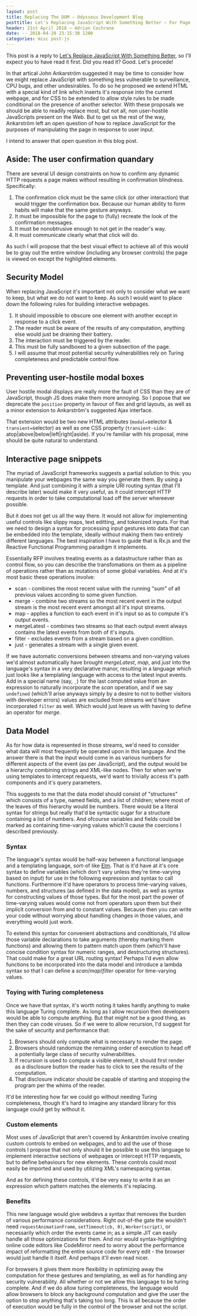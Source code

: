```yaml
---
layout: post
title: Replacing The DOM — Odysseus Development Blog
posttitle: Let's Replacing JavaScript With Something Better — For Page Manipulation
header: 21st April 2018 — Adrian Cochrane
date: -- 2018-04-20 23:15:30 1200
categories: misc post-js
---
```


This post is a reply to [Let's Replace JavaScript With Something Better](https://john.ankarstrom.se/english/texts/replacing-javascript/), so I'll expect you to have read it first. Did you read it? Good. Let's procede!

In that artical John Ankarström suggested it may be time to consider how we might replace JavaScript with something less vulnerable to surveillance, CPU bugs, and other undesirables. To do so he proposed we extend HTML with a special kind of link which inserts it's response into the current webpage, and for CSS to be extended to allow style rules to be made conditional on the presence of another selector. With these proposals we should be able to readily replace most, but not all, non user-hostile JavaScripts present on the Web. But to get us the rest of the way, Ankarström left an open question of how to replace JavaScript for the purposes of manipulating the page in response to user input. 

I intend to answer that open question in this blog post.

## Aside: The user confirmation quandary
There are several UI design constraints on how to confirm any dynamic HTTP requests a page makes without resulting in confirmation blindness. Specifically:

1. The confirmation click must be the same click (or other interaction) that would trigger the confirmation box. Because our human ability to form habits will make that the same gesture anyways.
2. It must be impossible for the page to (fully) recreate the look of the confirmation messages.
3. It must be nonobtrusive enough to not get in the reader's way.
4. It must communicate clearly what that click will do.

As such I will propose that the best visual effect to achieve all of this would be to gray out the entire window (including any browser controls) the page is viewed on except the highlighted elements.

## Security Model
When replacing JavaScript it's important not only to consider what we want to keep, but what we do not want to keep. As such I would want to place down the following rules for building interactive webpages.

1. It should impossible to obscure one element with another except in response to a click event.
2. The reader must be aware of the results of any computation, anything else would just be draining their battery.
3. The interaction must be triggered by the reader.
4. This must be fully sandboxed to a given subsection of the page.
5. I will assume that most potential security vulnerabilities rely on Turing completeness and predictable control flow.

## Preventing user-hostile modal boxes
User hostile modal displays are really more the fault of CSS than they are of JavaScript, though JS does make them more annoying. So I popose that we deprecate the `position` property in favour of flex and grid layouts, as well as a minor extension to Ankarström's suggested Ajax interface.

That extension would be two new HTML attributes (`modal=`selector & `transient=`selector) as well as one CSS property (`transient-side:` atop|above|below|left|right|aside). If you're familiar with his proposal, mine should be quite natural to understand.

## Interactive page snippets
The myriad of JavaScript frameworks suggests a partial solution to this: you manipulate your webpages the same way you generate them. By using a template. And just combining it with a simple URI routing syntax (that I'll describe later) would make it very useful, as it could intercept HTTP requests in order to take computational load off the server whereever possible.

But it does not get us all the way there. It would not allow for implementing useful controls like slippy maps, text editting, and tokenized inputs. For that we need to design a syntax for processing input gestures into data that can be embedded into the template, ideally without making them two entirely different languages. The best inspiration I have to guide that is Rx.js and the Reactive Functional Programming paradigm it implements.

Essentially RFP involves treating events as a datastructure rather than as control flow, so you can describe the transfomations on them as a pipeline of operations rather than as mutations of some global variables. And at it's most basic these operations involve:

* scan - combines the most recent value with the running "sum" of all previous values according to some given function.
* merge - combine two streams so the most recent event in the output stream is the most recent event amongst all it's input streams.
* map - applies a function to each event in it's input so as to compute it's output events.
* mergeLatest - combines two streams so that each output event always contains the latest events from both of it's inputs.
* filter - excludes events from a stream based on a given condition.
* just - generates a stream with a single given event.

If we have automatic conversions between streams and non-varying values we'd almost automatically have brought *mergeLatest*, *map*, and *just* into the language's syntax in a very declarative manor, resulting in a language which just looks like a templating language with access to the latest input events. Add in a special name (say, `_`) for the last computed value from an expression to naturally incorporate the *scan* operation, and if we say `undefined` (which'll arise anyways simply by a desire to not to bother visitors with developer errors) values are excluded from streams we'd have incorporated `filter` as well. Which would just leave us with having to define an operator for *merge*.

## Data Model
As for how data is represented in those streams, we'd need to consider what data will most frequently be operated upon in this language. And the answer there is that the input would come in as various numbers for different aspects of the event (as per JavaScript), and the output would be a hierarchy combining strings and XML-like nodes. Then for when we're using templates to intercept requests, we'd want to trivially access it's path components and it's query parameters.

This suggests to me that the data model should consist of "structures" which consists of a type, named fields, and a list of children; where most of the leaves of this hierarchy would be numbers. There would be a literal syntax for strings but really that'd be syntactic sugar for a structure containing a list of numbers. And ofcourse variables and fields could be marked as containing time-varying values which'll cause the coercions I described previously.

### Syntax
The language's syntax would be half-way between a functional language and a templating language, sort-of like [Elm](http://elm-lang.org/). That is it'd have at it's core syntax to define variables (which don't vary unless they're time-varying based on input) for use in the following expression and syntax to call functions. Furthermore it'd have operators to process time-varying values, numbers, and structures (as defined in the data model), as well as syntax for constructing values of those types. But for the most part the power of time-varying values would come not from operators upon them but their implicit conversion from and to constant values. Because then you can write your code without worrying about handling changes in those values, and everything would just work.

To extend this syntax for convenient abstractions and conditionals, I'd allow those variable declarations to take arguments (thereby marking them functions) and allowing them to pattern match upon them (which'll have concise condition syntax for numeric ranges, and destructuring structures). That could make for a great URL routing syntax! Perhaps I'd even allow functions to be incorporated into the data model and introduce a lambda syntax so that I can define a *scan*/*map*/*filter* operator for time-varying values.

### Toying with Turing completeness
Once we have that syntax, it's worth noting it takes hardly anything to make this language Turing complete. As long as I allow recursion then developers would be able to compute anything. But that might not be a good thing, as then they can code viruses. So if we were to allow recursion, I'd suggest for the sake of security and performance that:

1. Browsers should only compute what is necessary to render the page.
2. Browsers should randomize the remaining order of execution to head off a potentially large class of security vulnerabilities.
3. If recursion is used to compute a visible element, it should first render as a disclosure button the reader has to click to see the results of the computation.
4. That disclosure indicator should be capable of starting and stopping the program per the whims of the reader.

It'd be interesting how far we could go without needing Turing completeness, though it's hard to imagine any standard library for this language could get by without it.

### Custom elements
Most uses of JavaScript that aren't covered by Ankarström involve creating custom controls to embed on webpages, and to aid the use of those controls I propose that not only should it be possible to use this language to implement interactive sections of webpages or intercept HTTP requests, but to define behaviours for new elements. These controls could most easily be imported and used by utilizing XML's namespacing syntax.

And as for defining these controls, it'd be very easy to write it as an expression which pattern matches the elements it's replacing.

### Benefits
This new language would give webdevs a syntax that removes the burden of various performance considerations. Right out-of-the gate the wouldn't need `requestAnimationFrame`, `setTimeout(cb, 0)`, `Worker(script)`, or necessarily which order the events came in; as a simple JIT can easily handle all those optimizations for them. And nor would syntax-highlighting online code editors like CodeMirror need to worry about the performance impact of reformatting the entire source code for every edit - the browser would just handle it itself. And perhaps it'll even read nicer.

For browsers it gives them more flexibility in optimizing away the computation for these gestures and templating, as well as for handling any security vulnerability. All whether or not we allow this language to be turing complete. And if we do allow turing completeness, the language would allow browsers to block any background computation and give the user the option to stop anything that's taking too long. This is all because the order of execution would be fully in the control of the browser and not the script. 
